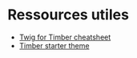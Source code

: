 # Ressources utiles

- [Twig for Timber cheatsheet](https://notlaura.com/the-twig-for-timber-cheatsheet/)
- [Timber starter theme](https://github.com/timber/starter-theme)
